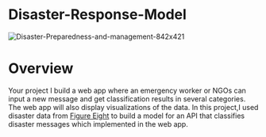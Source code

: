 # Disaster-Response-Model
![Disaster-Preparedness-and-management-842x421](https://user-images.githubusercontent.com/39211262/80916693-f89ec200-8d77-11ea-983f-887d0af9bcd7.jpg)

# Overview 

Your project I build a web app where an emergency worker or NGOs can input a new message and get classification results in several categories. The web app will also display visualizations of the data. In this project,I used disaster data from [Figure Eight](https://en.wikipedia.org/wiki/Figure_Eight_Inc.) to build a model for an API that classifies disaster messages which implemented in the web app.
